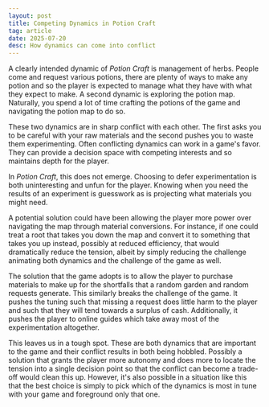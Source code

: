 ```yaml
---
layout: post
title: Competing Dynamics in Potion Craft
tag: article
date: 2025-07-20
desc: How dynamics can come into conflict
---
```


A clearly intended dynamic of *Potion Craft* is management of herbs. People come and request various potions, there are plenty of ways to make any potion and so the player is expected to manage what they have with what they expect to make. A second dynamic is exploring the potion map. Naturally, you spend a lot of time crafting the potions of the game and navigating the potion map to do so. 

These two dynamics are in sharp conflict with each other. The first asks you to be careful with your raw materials and the second pushes you to waste them experimenting. Often conflicting dynamics can work in a game's favor. They can provide a decision space with competing interests and so maintains depth for the player.

In *Potion Craft*, this does not emerge. Choosing to defer experimentation is both uninteresting and unfun for the player. Knowing when you need the results of an experiment is guesswork as is projecting what materials you might need.

A potential solution could have been allowing the player more power over navigating the map through material conversions. For instance, if one could treat a root that takes you down the map and convert it to something that takes you up instead, possibly at reduced efficiency, that would dramatically reduce the tension, albeit by simply reducing the challenge animating both dynamics and the challenge of the game as well.

The solution that the game adopts is to allow the player to purchase materials to make up for the shortfalls that a random garden and random requests generate. This similarly breaks the challenge of the game. It pushes the tuning such that missing a request does little harm to the player and such that they will tend towards a surplus of cash. Additionally, it pushes the player to online guides which take away most of the experimentation altogether.

This leaves us in a tough spot. These are both dynamics that are important to the game and their conflict results in both being hobbled. Possibly a solution that grants the player more autonomy and does more to locate the tension into a single decision point so that the conflict can become a trade-off would clean this up. However, it's also possible in a situation like this that the best choice is simply to pick which of the dynamics is most in tune with your game and foreground only that one.
